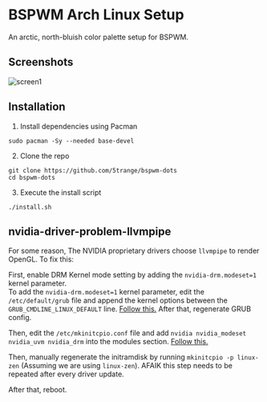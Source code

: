 # BSPWM Arch Linux Setup
An arctic, north-bluish color palette setup for BSPWM.

## Screenshots
![screen1](https://user-images.githubusercontent.com/64513428/153698659-8d72c692-dfe9-4d41-a96a-d45c809d1962.png)

## Installation
1. Install dependencies using Pacman
```
sudo pacman -Sy --needed base-devel
```

2. Clone the repo
```
git clone https://github.com/5trange/bspwm-dots
cd bspwm-dots
```

3. Execute the install script
```
./install.sh
```

## nvidia-driver-problem-llvmpipe
For some reason, The NVIDIA proprietary drivers choose ```llvmpipe``` to render OpenGL. To fix this:

First, enable DRM Kernel mode setting by adding the ```nvidia-drm.modeset=1``` kernel parameter.<br>
To add the ```nvidia-drm.modeset=1``` kernel parameter, edit the ```/etc/default/grub``` file and append the kernel options between the ```GRUB_CMDLINE_LINUX_DEFAULT``` line. [Follow this.](https://wiki.archlinux.org/title/Kernel_parameters#GRUB)
After that, regenerate GRUB config.

Then, edit the ```/etc/mkinitcpio.conf``` file and add ```nvidia nvidia_modeset nvidia_uvm nvidia_drm``` into the modules section. [Follow this.](https://wiki.archlinux.org/title/Mkinitcpio#MODULES)

Then, manually regenerate the initramdisk by running ```mkinitcpio -p linux-zen``` (Assuming we are using ```linux-zen```). AFAIK this step needs to be repeated after every driver update.

After that, reboot.
